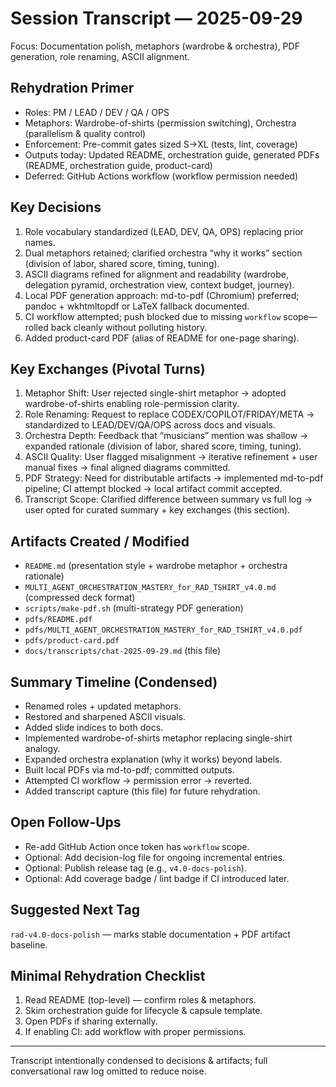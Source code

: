 # Session Transcript — 2025-09-29

Focus: Documentation polish, metaphors (wardrobe & orchestra), PDF generation, role renaming, ASCII alignment.

## Rehydration Primer
- Roles: PM / LEAD / DEV / QA / OPS
- Metaphors: Wardrobe-of-shirts (permission switching), Orchestra (parallelism & quality control)
- Enforcement: Pre-commit gates sized S→XL (tests, lint, coverage)
- Outputs today: Updated README, orchestration guide, generated PDFs (README, orchestration guide, product-card)
- Deferred: GitHub Actions workflow (workflow permission needed)

## Key Decisions
1. Role vocabulary standardized (LEAD, DEV, QA, OPS) replacing prior names.
2. Dual metaphors retained; clarified orchestra “why it works” section (division of labor, shared score, timing, tuning).
3. ASCII diagrams refined for alignment and readability (wardrobe, delegation pyramid, orchestration view, context budget, journey).
4. Local PDF generation approach: md-to-pdf (Chromium) preferred; pandoc + wkhtmltopdf or LaTeX fallback documented.
5. CI workflow attempted; push blocked due to missing `workflow` scope—rolled back cleanly without polluting history.
6. Added product-card PDF (alias of README for one-page sharing).

## Key Exchanges (Pivotal Turns)
1. Metaphor Shift: User rejected single-shirt metaphor → adopted wardrobe-of-shirts enabling role-permission clarity.
2. Role Renaming: Request to replace CODEX/COPILOT/FRIDAY/META → standardized to LEAD/DEV/QA/OPS across docs and visuals.
3. Orchestra Depth: Feedback that “musicians” mention was shallow → expanded rationale (division of labor, shared score, timing, tuning).
4. ASCII Quality: User flagged misalignment → iterative refinement + user manual fixes → final aligned diagrams committed.
5. PDF Strategy: Need for distributable artifacts → implemented md-to-pdf pipeline; CI attempt blocked → local artifact commit accepted.
6. Transcript Scope: Clarified difference between summary vs full log → user opted for curated summary + key exchanges (this section).

## Artifacts Created / Modified
- `README.md` (presentation style + wardrobe metaphor + orchestra rationale)
- `MULTI_AGENT_ORCHESTRATION_MASTERY_for_RAD_TSHIRT_v4.0.md` (compressed deck format)
- `scripts/make-pdf.sh` (multi-strategy PDF generation)
- `pdfs/README.pdf`
- `pdfs/MULTI_AGENT_ORCHESTRATION_MASTERY_for_RAD_TSHIRT_v4.0.pdf`
- `pdfs/product-card.pdf`
- `docs/transcripts/chat-2025-09-29.md` (this file)

## Summary Timeline (Condensed)
- Renamed roles + updated metaphors.
- Restored and sharpened ASCII visuals.
- Added slide indices to both docs.
- Implemented wardrobe-of-shirts metaphor replacing single-shirt analogy.
- Expanded orchestra explanation (why it works) beyond labels.
- Built local PDFs via md-to-pdf; committed outputs.
- Attempted CI workflow → permission error → reverted.
- Added transcript capture (this file) for future rehydration.

## Open Follow-Ups
- Re-add GitHub Action once token has `workflow` scope.
- Optional: Add decision-log file for ongoing incremental entries.
- Optional: Publish release tag (e.g., `v4.0-docs-polish`).
- Optional: Add coverage badge / lint badge if CI introduced later.

## Suggested Next Tag
`rad-v4.0-docs-polish` — marks stable documentation + PDF artifact baseline.

## Minimal Rehydration Checklist
1. Read README (top-level) — confirm roles & metaphors.
2. Skim orchestration guide for lifecycle & capsule template.
3. Open PDFs if sharing externally.
4. If enabling CI: add workflow with proper permissions.

---
Transcript intentionally condensed to decisions & artifacts; full conversational raw log omitted to reduce noise.
